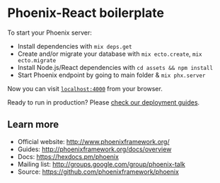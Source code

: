 # Phoenix-React boilerplate

To start your Phoenix server:

  * Install dependencies with `mix deps.get`
  * Create and/or migrate your database with `mix ecto.create`, 
  `mix ecto.migrate`
  * Install Node.js/React dependencies with `cd assets && npm install`
  * Start Phoenix endpoint by going to main folder & `mix phx.server`

Now you can visit [`localhost:4000`](http://localhost:4000) from your browser.

Ready to run in production? Please [check our deployment guides](http://www.phoenixframework.org/docs/deployment).

## Learn more

  * Official website: http://www.phoenixframework.org/
  * Guides: http://phoenixframework.org/docs/overview
  * Docs: https://hexdocs.pm/phoenix
  * Mailing list: http://groups.google.com/group/phoenix-talk
  * Source: https://github.com/phoenixframework/phoenix
